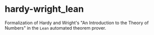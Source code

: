 # hardy-wright_lean
Formalization of Hardy and Wright's "An Introduction to the Theory of Numbers" in the ```Lean``` automated theorem prover. 
